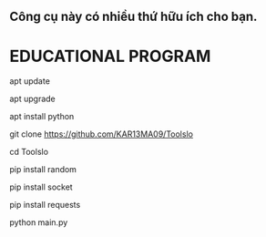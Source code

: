 ##  Công cụ này có nhiều thứ hữu ích cho bạn.
# EDUCATIONAL PROGRAM

apt update

apt upgrade

apt install python

git clone https://github.com/KAR13MA09/Toolslo

cd Toolslo

pip install random

pip install socket

pip install requests

python main.py
